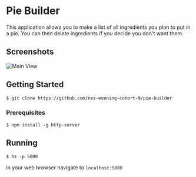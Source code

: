 # Pie Builder
This application allows you to make a list of all ingredients you plan to put in a pie.  You can then delete ingredients if you decide you don't want them.

## Screenshots
![Main View]()

## Getting Started
```
$ git clone https://github.com/nss-evening-cohort-9/pie-builder
```
### Prerequisites
```
$ npm install -g http-server
```
## Running
```
$ hs -p 5000
```

in your web browser navigate to `localhost:5000`
